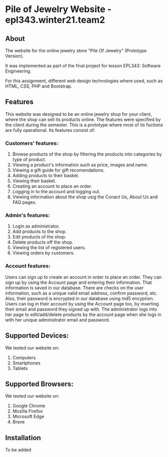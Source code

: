 # Pile of Jewelry Website - epl343.winter21.team2 
## About
The website for the online jewelry store "Pile Of Jewelry" (Prototype Version).

It was implemented as part of the final project for lesson EPL343: Software Engineering.

For this assignment, different web design technologies where used, such as HTML, CSS, PHP and Bootstrap.

## Features
This website was designed to be an online jewelry shop for your client, where the shop can sell its products online. The features were specified by the client during the semester. This is a prototype where most of its fuctions are fully operational. Its features consist of:

### Customers' features:
1. Browse products of the shop by filtering the products into categories by type of product.
2. Viewing a product's information such as price, images and name.
3. Viewing a gift guide for gift recomendations.
4. Adding products to their basket.
5. Viewing their basket.
6. Creating an account to place an order.
7. Logging in to the account and logging out.
8. Viewing information about the shop usig the Conact Us, About Us and FAQ pages.

### Admin's features:
1. Login as administrator.
2. Add products to the shop.
3. Edit products of the shop.
4. Delete products off the shop.
5. Viewing the list of registered users.
6. Viewing orders by customers.

### Account features:
Users can sign up to create an account in order to place an order. They can sign up by using the Account page and entering their information. That information is saved in our database. There are checks on the user information, such as a unique valid email address, confirm password, etc. Also, their password is encrypted in our database using md5 encyprion. 
Users can log in their account by using the Account page too, by inserting their email and password they signed up with. 
The administrator logs into her page to edit/add/delete products by the account page when she logs in with her unique administrator email and password.

## Supported Devices:
We tested our website on:
1. Computers
2. Smartphones
3. Tablets

## Supported Browsers:
We tested our website on:
1. Google Chrome
2. Mozilla Firefox
3. Microsoft Edge
4. Brave

## Installation

To be added